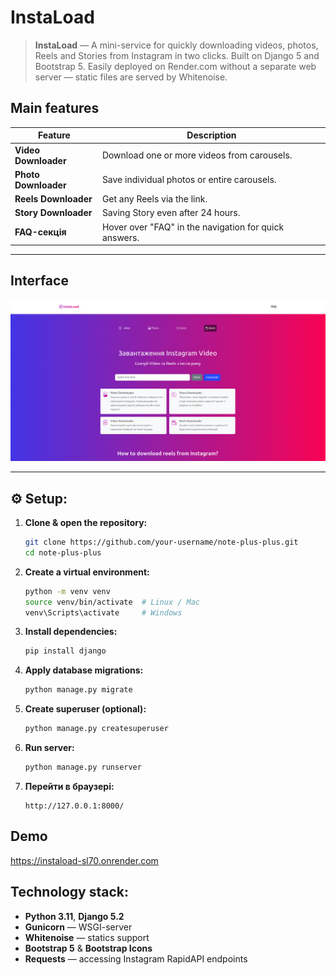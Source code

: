 # InstaLoad

> **InstaLoad** — A mini-service for quickly downloading videos, photos, Reels and Stories from Instagram in two clicks. Built on Django 5 and Bootstrap 5. Easily deployed on Render.com without a separate web server — static files are served by Whitenoise.


## Main features

| Feature | Description |
|---------|-------|
| **Video Downloader** | Download one or more videos from carousels. |
| **Photo Downloader** | Save individual photos or entire carousels. |
| **Reels Downloader** | Get any Reels via the link. |
| **Story Downloader** | Saving Story even after 24 hours. |
| **FAQ-секція**       | Hover over "FAQ" in the navigation for quick answers.|

---

## Interface

![img.png](img.png)

---

## ⚙️ Setup:

1. **Clone & open the repository:**
   ```bash
   git clone https://github.com/your-username/note-plus-plus.git
   cd note-plus-plus
   ```

2. **Create a virtual environment:**
   ```bash
   python -m venv venv
   source venv/bin/activate  # Linux / Mac
   venv\Scripts\activate     # Windows
   ```

3. **Install dependencies:**
   ```bash
   pip install django
   ```

4. **Apply database migrations:**
   ```bash
   python manage.py migrate
   ```

5. **Create superuser (optional):**
   ```bash
   python manage.py createsuperuser
   ```

6. **Run server:**
   ```bash
   python manage.py runserver
   ```

7. **Перейти в браузері:**
   ```
   http://127.0.0.1:8000/
   ```
##  Demo

https://instaload-sl70.onrender.com

##  Technology stack:
- **Python 3.11**, **Django 5.2**
- **Gunicorn** — WSGI-server
- **Whitenoise** — statics support
- **Bootstrap 5** & **Bootstrap Icons**
- **Requests** — accessing Instagram RapidAPI endpoints

